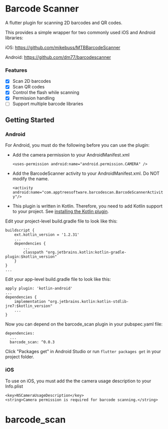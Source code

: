 # Barcode Scanner

A flutter plugin for scanning 2D barcodes and QR codes. 

This provides a simple wrapper for two commonly used iOS and Android libraries:

iOS: https://github.com/mikebuss/MTBBarcodeScanner

Android: https://github.com/dm77/barcodescanner

### Features
- [x] Scan 2D barcodes
- [x] Scan QR codes
- [x] Control the flash while scanning
- [x] Permission handling
- [ ] Support multiple barcode libraries

## Getting Started

### Android
For Android, you must do the following before you can use the plugin:

* Add the camera permission to your AndroidManifest.xml
     
     `<uses-permission android:name="android.permission.CAMERA" />`

* Add the BarcodeScanner activity to your AndroidManifest.xml. Do NOT modify the name.
    
     `<activity android:name="com.apptreesoftware.barcodescan.BarcodeScannerActivity"/>`
     

* This plugin is written in Kotlin. Therefore, you need to add Kotlin support to your project. See [installing the Kotlin plugin](https://kotlinlang.org/docs/tutorials/kotlin-android.html#installing-the-kotlin-plugin).

Edit your project-level build.gradle file to look like this:

	buildscript {
	    ext.kotlin_version = '1.2.31'
	    ...
	    dependencies {
	        ...
	        classpath "org.jetbrains.kotlin:kotlin-gradle-plugin:$kotlin_version"
	    }
	}
	...

Edit your app-level build.gradle file to look like this:

	apply plugin: 'kotlin-android'
	...
	dependencies {
	    implementation "org.jetbrains.kotlin:kotlin-stdlib-jre7:$kotlin_version"
	    ...
	}

Now you can depend on the barcode_scan plugin in your pubspec.yaml file:

	dependencies:
	  ...
	  barcode_scan: ^0.0.3

Click "Packages get" in Android Studio or run `flutter packages get` in your project folder.

### iOS
To use on iOS, you must add the the camera usage description to your Info.plist

    <key>NSCameraUsageDescription</key>
    <string>Camera permission is required for barcode scanning.</string>
# barcode_scan
